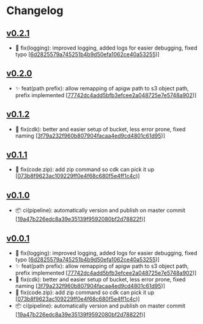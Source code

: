 # Changelog


## [v0.2.1](https://github.com/sladg/s3-lambda/compare/v0.2.0...v0.2.1)

* 🐛 fix(logging): improved logging, added logs for easier debugging, fixed typo [[6d2825579a745251b4b9d50efa1062ce40a53255](https://github.com/sladg/s3-lambda/commit/6d2825579a745251b4b9d50efa1062ce40a53255))]


## [v0.2.0](https://github.com/sladg/s3-lambda/compare/v0.1.2...v0.2.0)

* ✨ feat(path prefix): allow remapping of apigw path to s3 object path, prefix implemented [[77742dc4add5bfb3efcee2a048725e7e5748a902](https://github.com/sladg/s3-lambda/commit/77742dc4add5bfb3efcee2a048725e7e5748a902))]


## [v0.1.2](https://github.com/sladg/s3-lambda/compare/v0.1.1...v0.1.2)

* 🐛 fix(cdk): better and easier setup of bucket, less error prone, fixed naming [[3f79a232f960b807904facaa4ed9cd4801c61d95](https://github.com/sladg/s3-lambda/commit/3f79a232f960b807904facaa4ed9cd4801c61d95))]


## [v0.1.1](https://github.com/sladg/s3-lambda/compare/v0.1.0...v0.1.1)

* 🐛 fix(code.zip): add zip command so cdk can pick it up [[073b8f9623ac109229ff0e4f68c680f5e4ff1c4c](https://github.com/sladg/s3-lambda/commit/073b8f9623ac109229ff0e4f68c680f5e4ff1c4c))]


## [v0.1.0](https://github.com/sladg/s3-lambda/compare/v0.0.1...v0.1.0)

* 📦 ci(pipeline): automatically version and publish on master commit [[19a47b226edc8a39e35139f9592080bf2d78822f](https://github.com/sladg/s3-lambda/commit/19a47b226edc8a39e35139f9592080bf2d78822f))]


## [v0.0.1](https://github.com/sladg/s3-lambda/compare/v0.0.1)

* 🐛 fix(logging): improved logging, added logs for easier debugging, fixed typo [[6d2825579a745251b4b9d50efa1062ce40a53255](https://github.com/sladg/s3-lambda/commit/6d2825579a745251b4b9d50efa1062ce40a53255))]
* ✨ feat(path prefix): allow remapping of apigw path to s3 object path, prefix implemented [[77742dc4add5bfb3efcee2a048725e7e5748a902](https://github.com/sladg/s3-lambda/commit/77742dc4add5bfb3efcee2a048725e7e5748a902))]
* 🐛 fix(cdk): better and easier setup of bucket, less error prone, fixed naming [[3f79a232f960b807904facaa4ed9cd4801c61d95](https://github.com/sladg/s3-lambda/commit/3f79a232f960b807904facaa4ed9cd4801c61d95))]
* 🐛 fix(code.zip): add zip command so cdk can pick it up [[073b8f9623ac109229ff0e4f68c680f5e4ff1c4c](https://github.com/sladg/s3-lambda/commit/073b8f9623ac109229ff0e4f68c680f5e4ff1c4c))]
* 📦 ci(pipeline): automatically version and publish on master commit [[19a47b226edc8a39e35139f9592080bf2d78822f](https://github.com/sladg/s3-lambda/commit/19a47b226edc8a39e35139f9592080bf2d78822f))]
